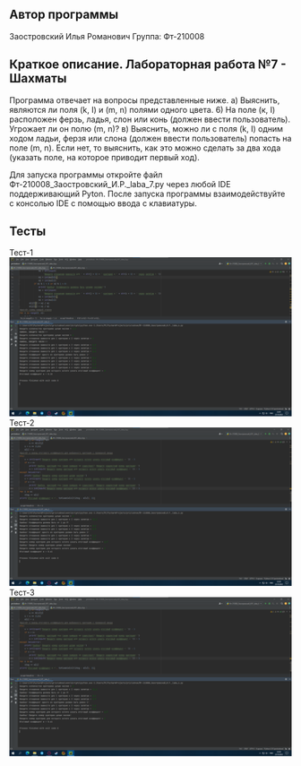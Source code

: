 ## Автор программы
Заостровский Илья Романович
Группа: Фт-210008
## Краткое описание. Лабораторная работа №7 - Шахматы
Программа отвечает на вопросы представленные ниже.
а) Выяснить, являются ли поля (k, I) и (m, n) полями одного цвета.
6) На поле (к, I) расположен ферзь, ладья, слон или конь (должен ввести пользователь). Угрожает ли он полю (m, n)?
в) Выяснить, можно ли с поля (k, I) одним ходом ладьи, ферзя или слона (должен ввести пользователь) попасть на поле (m, n). Если нет, то выяснить, как это можно сделать за два хода (указать поле, на которое приводит первый ход). 

Для запуска программы откройте файл Фт-210008_Заостровский_И.Р._laba_7.py через любой IDE поддерживающий Pyton. После запуска программы взаимодействуйте с консолью IDE с помощью ввода с клавиатуры.
## Тесты
Тест-1
![Alt](https://raw.githubusercontent.com/Kot-Kokoss/lab_rab_pricladnoe_programmirovanie/main/laba_6/image/laba_6_test_1.png "Тест-1")
Тест-2
![Alt](https://github.com/Kot-Kokoss/lab_rab_pricladnoe_programmirovanie/blob/main/laba_6/image/laba_6_test_2.png?raw=true "Тест-2")
Тест-3
![Alt](https://github.com/Kot-Kokoss/lab_rab_pricladnoe_programmirovanie/blob/main/laba_6/image/laba_6_test_2.png?raw=true "Тест-2")
